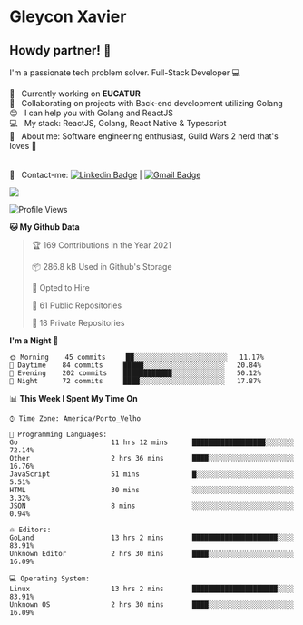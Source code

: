 # Gleycon Xavier

## Howdy partner! 👋

I'm a passionate tech problem solver.
Full-Stack Developer :computer:

 :rocket:  &nbsp; Currently working on **EUCATUR**
 <br/> :purple_heart: &nbsp; Collaborating on projects with Back-end development utilizing Golang
 <br/> :blush: &nbsp; I can help you with Golang and ReactJS
 <br/> :computer: &nbsp; My stack: ReactJS, Golang, React Native & Typescript
 <br/> 💬  &nbsp; About me: Software engineering enthusiast, Guild Wars 2 nerd that's loves :apple:
 <br/>
 <br/>
 <br/> :email: &nbsp; Contact-me: [![Linkedin Badge](https://img.shields.io/badge/-GleyconXavier-blue?style=flat-square&logo=Linkedin&logoColor=white&link=https://www.linkedin.com/in/gleyconxavier/)](https://www.linkedin.com/in/gleyconxavier/) 
| 
[![Gmail Badge](https://img.shields.io/badge/-gleyconxcarlos@gmail.com-c14438?style=flat-square&logo=Gmail&logoColor=white&link=mailto:gleyconxcarlos@gmail.com)](mailto:gleyconxcarlos@gmail.com)

![](https://komarev.com/ghpvc/?username=gleyconxavier)

<!--START_SECTION:waka-->
![Profile Views](http://img.shields.io/badge/Profile%20Views-0-blue)

**🐱 My Github Data** 

> 🏆 169 Contributions in the Year 2021
 > 
> 📦 286.8 kB Used in Github's Storage 
 > 
> 💼 Opted to Hire
 > 
> 📜 61 Public Repositories 
 > 
> 🔑 18 Private Repositories  
 > 
**I'm a Night 🦉** 

```text
🌞 Morning    45 commits     ██░░░░░░░░░░░░░░░░░░░░░░░   11.17% 
🌆 Daytime    84 commits     █████░░░░░░░░░░░░░░░░░░░░   20.84% 
🌃 Evening    202 commits    ████████████░░░░░░░░░░░░░   50.12% 
🌙 Night      72 commits     ████░░░░░░░░░░░░░░░░░░░░░   17.87%

```


📊 **This Week I Spent My Time On** 

```text
⌚︎ Time Zone: America/Porto_Velho

💬 Programming Languages: 
Go                       11 hrs 12 mins      ██████████████████░░░░░░░   72.14% 
Other                    2 hrs 36 mins       ████░░░░░░░░░░░░░░░░░░░░░   16.76% 
JavaScript               51 mins             █░░░░░░░░░░░░░░░░░░░░░░░░   5.51% 
HTML                     30 mins             ░░░░░░░░░░░░░░░░░░░░░░░░░   3.32% 
JSON                     8 mins              ░░░░░░░░░░░░░░░░░░░░░░░░░   0.94%

🔥 Editors: 
GoLand                   13 hrs 2 mins       █████████████████████░░░░   83.91% 
Unknown Editor           2 hrs 30 mins       ████░░░░░░░░░░░░░░░░░░░░░   16.09%

💻 Operating System: 
Linux                    13 hrs 2 mins       █████████████████████░░░░   83.91% 
Unknown OS               2 hrs 30 mins       ████░░░░░░░░░░░░░░░░░░░░░   16.09%

```


<!--END_SECTION:waka-->
